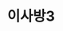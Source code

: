 ---
id: 46
title: 이사방3
caption: 리얼 이사 매칭 비교견적 서비스
url: https://leaderscpa.com/merchant/isabang3/
category: My part - 100%
role: My part - 100%
device: PC, Mobile
size: large
---